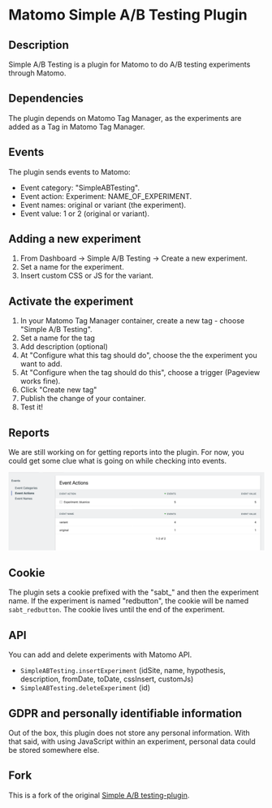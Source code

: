 # Matomo Simple A/B Testing Plugin

## Description

Simple A/B Testing is a plugin for Matomo to do A/B testing experiments through Matomo.

## Dependencies

The plugin depends on Matomo Tag Manager, as the experiments are added as a Tag in Matomo Tag Manager.

## Events

The plugin sends events to Matomo:

- Event category: "SimpleABTesting".
- Event action: Experiment: NAME_OF_EXPERIMENT.
- Event names: original or variant (the experiment).
- Event value: 1 or 2 (original or variant).

## Adding a new experiment

1. From Dashboard -> Simple A/B Testing -> Create a new experiment.
2. Set a name for the experiment.
3. Insert custom CSS or JS for the variant.

## Activate the experiment

1. In your Matomo Tag Manager container, create a new tag - choose "Simple A/B Testing".
2. Set a name for the tag
3. Add description (optional)
4. At "Configure what this tag should do", choose the the experiment you want to add.
5. At "Configure when the tag should do this", choose a trigger (Pageview works fine).
6. Click "Create new tag"
7. Publish the change of your container.
8. Test it!

## Reports

We are still working on for getting reports into the plugin. For now, you could get some clue what is going on while checking into events.

![Events report](assets/events-report.png "Events in Matomo")

## Cookie

The plugin sets a cookie prefixed with the "sabt_" and then the experiment name. If the experiment is named "redbutton", the cookie will be named `sabt_redbutton`. The cookie lives until the end of the experiment.

## API

You can add and delete experiments with Matomo API.

- `SimpleABTesting.insertExperiment` (idSite, name, hypothesis, description, fromDate, toDate, cssInsert, customJs)
- `SimpleABTesting.deleteExperiment` (id)

## GDPR and personally identifiable information

Out of the box, this plugin does not store any personal information. With that said, with using JavaScript within an experiment, personal data could be stored somewhere else.

## Fork

This is a fork of the original [Simple A/B testing-plugin](https://github.com/nofrillsplugins/matomo-simple-ab-testing).
